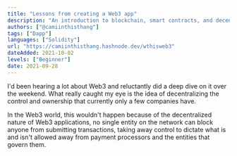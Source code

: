 ```yaml
---
title: "Lessons from creating a Web3 app"
description: "An introduction to blockchain, smart contracts, and decentralized apps."
authors: ["@camiinthisthang"]
tags: ["Dapp"]
languages: ["Solidity"]
url: "https://camiinthisthang.hashnode.dev/wthisweb3"
dateAdded: 2021-10-02
levels: ["Beginner"]
date: 2021-09-28
---
```


I'd been hearing a lot about Web3 and reluctantly did a deep dive on it over the weekend. What really caught my eye is the idea of decentralizing the control and ownership that currently only a few companies have.

In the Web3 world, this wouldn't happen because of the decentralized nature of Web3 applications, no single entity on the network can block anyone from submitting transactions, taking away control to dictate what is and isn't allowed away from payment processors and the entities that govern them.